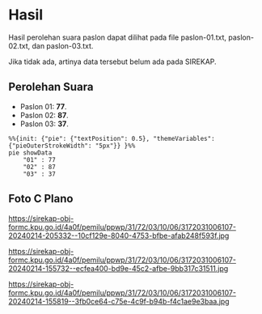 # Hasil

Hasil perolehan suara paslon dapat dilihat pada file paslon-01.txt, paslon-02.txt, dan paslon-03.txt.

Jika tidak ada, artinya data tersebut belum ada pada SIREKAP.

## Perolehan Suara

 * Paslon 01: **77**.
 * Paslon 02: **87**.
 * Paslon 03: **37**.

```mermaid
%%{init: {"pie": {"textPosition": 0.5}, "themeVariables": {"pieOuterStrokeWidth": "5px"}} }%%
pie showData
    "01" : 77
    "02" : 87
    "03" : 37
```
## Foto C Plano

https://sirekap-obj-formc.kpu.go.id/4a0f/pemilu/ppwp/31/72/03/10/06/3172031006107-20240214-205332--10cf129e-8040-4753-bfbe-afab248f593f.jpg

https://sirekap-obj-formc.kpu.go.id/4a0f/pemilu/ppwp/31/72/03/10/06/3172031006107-20240214-155732--ecfea400-bd9e-45c2-afbe-9bb317c31511.jpg

https://sirekap-obj-formc.kpu.go.id/4a0f/pemilu/ppwp/31/72/03/10/06/3172031006107-20240214-155819--3fb0ce64-c75e-4c9f-b94b-f4c1ae9e3baa.jpg
